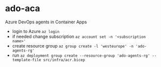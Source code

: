 # ado-aca

Azure DevOps agents in Container Apps

- login to Azure `az login`
- if needed change subscription `az account set -n '<subscription name>'`
- create resource group `az group create -l 'westeurope' -n 'ado-agents-rg'`
- run `az deployment group create --resource-group 'ado-agents-rg' --template-file src/infra/acr.bicep`
